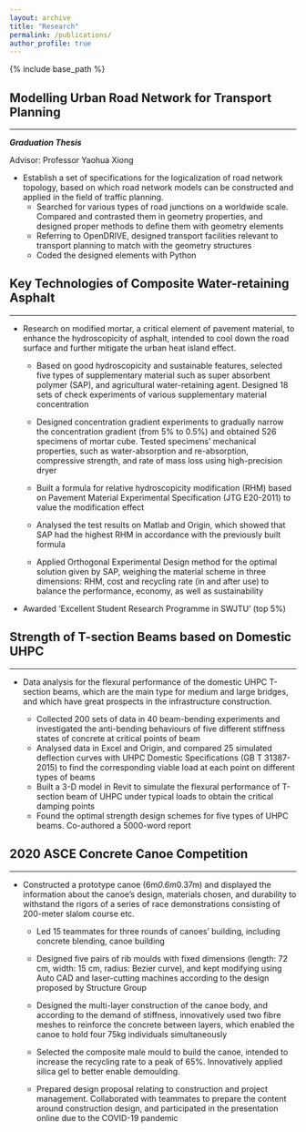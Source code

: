 ```yaml
---
layout: archive
title: "Research"
permalink: /publications/
author_profile: true
---
```


{% include base_path %}


## **Modelling Urban Road Network for Transport Planning**

------

***Graduation Thesis***

Advisor: Professor Yaohua Xiong

- Establish a set of specifications for the logicalization of road network topology, based on which road network models can be constructed and applied in the field of traffic planning.
  - Searched for various types of road junctions on a worldwide scale. Compared and contrasted them in geometry properties, and designed proper methods to define them with geometry elements
  - Referring to OpenDRIVE, designed transport facilities relevant to transport planning to match with the geometry structures
  - Coded the designed elements with Python



## **Key Technologies of Composite Water-retaining Asphalt**

------

- Research on modified mortar, a critical element of pavement material, to enhance the hydroscopicity of asphalt, intended to cool down the road surface and further mitigate the urban heat island effect. 

   - Based on good hydroscopicity and sustainable features, selected five types of supplementary material such as super absorbent polymer (SAP), and agricultural water-retaining agent. Designed 18 sets of check experiments of various supplementary material concentration

   - Designed concentration gradient experiments to gradually narrow the concentration gradient (from 5% to 0.5%) and obtained 526 specimens of mortar cube. Tested specimens’ mechanical properties, such as water-absorption and re-absorption, compressive strength, and rate of mass loss using high-precision dryer

   - Built a formula for relative hydroscopicity modification (RHM) based on Pavement Material Experimental Specification (JTG E20-2011) to value the modification effect

   - Analysed the test results on Matlab and Origin, which showed that SAP had the highest RHM in accordance with the previously built formula

   - Applied Orthogonal Experimental Design method for the optimal solution given by SAP, weighing the material scheme in three dimensions: RHM, cost and recycling rate (in and after use) to balance the performance, economy, as well as sustainability

- Awarded ‘Excellent Student Research Programme in SWJTU’ (top 5%)



## **Strength of T-section Beams based on Domestic UHPC**

------

- Data analysis for the flexural performance of the domestic UHPC T-section beams, which are the main type for medium and large bridges, and which have great prospects in the infrastructure construction.

   - Collected 200 sets of data in 40 beam-bending experiments and investigated the anti-bending behaviours of five different stiffness states of concrete at critical points of beam
   - Analysed data in Excel and Origin, and compared 25 simulated deflection curves with UHPC Domestic Specifications (GB T 31387-2015) to find the corresponding viable load at each point on different types of beams
   - Built a 3-D model in Revit to simulate the flexural performance of T-section beam of UHPC under typical loads to obtain the critical damping points
   - Found the optimal strength design schemes for five types of UHPC beams. Co-authored a 5000-word report



## **2020 ASCE Concrete Canoe Competition**

------

- Constructed a prototype canoe (6m*0.6m*0.37m) and displayed the information about the canoe’s design, materials chosen, and durability to withstand the rigors of a series of race demonstrations consisting of 200-meter slalom course etc.

  - Led 15 teammates for three rounds of canoes’ building, including concrete blending, canoe building

  - Designed five pairs of rib moulds with fixed dimensions (length: 72 cm, width: 15 cm, radius: Bezier curve), and kept modifying using Auto CAD and laser-cutting machines according to the design proposed by Structure Group

  - Designed the multi-layer construction of the canoe body, and according to the demand of stiffness, innovatively used two fibre meshes to reinforce the concrete between layers, which enabled the canoe to hold four 75kg individuals simultaneously

  - Selected the composite male mould to build the canoe, intended to increase the recycling rate to a peak of 65%. Innovatively applied silica gel to better enable demoulding.

  - Prepared design proposal relating to construction and project management. Collaborated with teammates to prepare the content around construction design, and participated in the presentation online due to the COVID-19 pandemic


